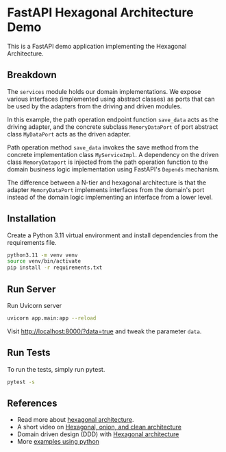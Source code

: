 FastAPI Hexagonal Architecture Demo
===================================

This is a FastAPI demo application implementing the Hexagonal Architecture.

Breakdown
---------

The `services` module holds our domain implementations. We expose various interfaces (implemented using abstract classes) as ports that can be used by the adapters from the driving and driven modules.

In this example, the path operation endpoint function `save_data` acts as the driving adapter, and the concrete subclass `MemoryDataPort` of port abstract class `MyDataPort` acts as the driven adapter.

Path operation method `save_data` invokes the save method from the concrete implementation class `MyServiceImpl`. A dependency on the driven class `MemoryDataport` is injected from the path operation function to the domain business logic implementation using FastAPI's `Depends` mechanism.

The difference between a N-tier and hexagonal architecture is that the adapter `MemoryDataPort` implements interfaces from the domain's port instead of the domain logic implementing an interface from a lower level.


Installation
------------

Create a Python 3.11 virtual environment and install dependencies from the requirements file.

```sh
python3.11 -m venv venv
source venv/bin/activate
pip install -r requirements.txt
```

Run Server
----------

Run Uvicorn server

```sh
uvicorn app.main:app --reload
```

Visit [http://localhost:8000/?data=true]() and tweak the parameter `data`.

Run Tests
---------

To run the tests, simply run pytest.

```sh
pytest -s
```

References
----------

- Read more about [hexagonal architecture](https://netflixtechblog.com/ready-for-changes-with-hexagonal-architecture-b315ec967749).
- A short video on [Hexagonal, onion, and clean architecture](https://www.youtube.com/watch?v=JubdZIdLQ4M)
- Domain driven design (DDD) with [Hexagonal architecture](https://vaadin.com/blog/ddd-part-3-domain-driven-design-and-the-hexagonal-architecture)
- More [examples using python](https://docs.aws.amazon.com/prescriptive-guidance/latest/patterns/structure-a-python-project-in-hexagonal-architecture-using-aws-lambda.html)
